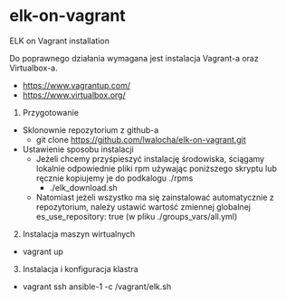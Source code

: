 # elk-on-vagrant
ELK on Vagrant installation

Do poprawnego działania wymagana jest instalacja Vagrant-a oraz Virtualbox-a.
- https://www.vagrantup.com/
- https://www.virtualbox.org/

1. Przygotowanie
- Sklonownie repozytorium z github-a 
  - git clone https://github.com/lwalocha/elk-on-vagrant.git
- Ustawienie sposobu instalacji
  - Jeżeli chcemy przyśpieszyć instalację środowiska, ściągamy lokalnie odpowiednie pliki rpm używając poniższego skryptu lub ręcznie kopiujemy je do podkalogu ./rpms 
     - ./elk_download.sh
   - Natomiast jeżeli wszystko ma się zainstalować automatycznie z repozytorium, należy ustawić wartość zmiennej globalnej es_use_repository: true (w pliku ./groups_vars/all.yml)
2. Instalacja maszyn wirtualnych
  - vagrant up
3. Instalacja i konfiguracja klastra 
  - vagrant ssh ansible-1 -c /vagrant/elk.sh
